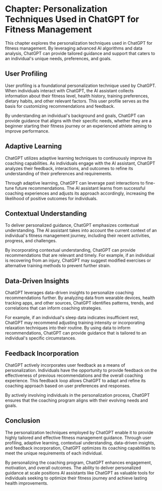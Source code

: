 Chapter: Personalization Techniques Used in ChatGPT for Fitness Management
==========================================================================

This chapter explores the personalization techniques used in ChatGPT for fitness management. By leveraging advanced AI algorithms and data analysis, ChatGPT can provide tailored guidance and support that caters to an individual's unique needs, preferences, and goals.

User Profiling
--------------

User profiling is a foundational personalization technique used by ChatGPT. When individuals interact with ChatGPT, the AI assistant collects information about their fitness level, health history, training preferences, dietary habits, and other relevant factors. This user profile serves as the basis for customizing recommendations and feedback.

By understanding an individual's background and goals, ChatGPT can provide guidance that aligns with their specific needs, whether they are a beginner starting their fitness journey or an experienced athlete aiming to improve performance.

Adaptive Learning
-----------------

ChatGPT utilizes adaptive learning techniques to continuously improve its coaching capabilities. As individuals engage with the AI assistant, ChatGPT analyzes their feedback, interactions, and outcomes to refine its understanding of their preferences and requirements.

Through adaptive learning, ChatGPT can leverage past interactions to fine-tune future recommendations. The AI assistant learns from successful coaching experiences and adjusts its approach accordingly, increasing the likelihood of positive outcomes for individuals.

Contextual Understanding
------------------------

To deliver personalized guidance, ChatGPT emphasizes contextual understanding. The AI assistant takes into account the current context of an individual's fitness management journey, including their recent activities, progress, and challenges.

By incorporating contextual understanding, ChatGPT can provide recommendations that are relevant and timely. For example, if an individual is recovering from an injury, ChatGPT may suggest modified exercises or alternative training methods to prevent further strain.

Data-Driven Insights
--------------------

ChatGPT leverages data-driven insights to personalize coaching recommendations further. By analyzing data from wearable devices, health tracking apps, and other sources, ChatGPT identifies patterns, trends, and correlations that can inform coaching strategies.

For example, if an individual's sleep data indicates insufficient rest, ChatGPT may recommend adjusting training intensity or incorporating relaxation techniques into their routine. By using data to inform recommendations, ChatGPT can provide guidance that is tailored to an individual's specific circumstances.

Feedback Incorporation
----------------------

ChatGPT actively incorporates user feedback as a means of personalization. Individuals have the opportunity to provide feedback on the effectiveness of previous recommendations and the overall coaching experience. This feedback loop allows ChatGPT to adapt and refine its coaching approach based on user preferences and responses.

By actively involving individuals in the personalization process, ChatGPT ensures that the coaching program aligns with their evolving needs and goals.

Conclusion
----------

The personalization techniques employed by ChatGPT enable it to provide highly tailored and effective fitness management guidance. Through user profiling, adaptive learning, contextual understanding, data-driven insights, and feedback incorporation, ChatGPT optimizes its coaching capabilities to meet the unique requirements of each individual.

By personalizing the coaching program, ChatGPT enhances engagement, motivation, and overall outcomes. The ability to deliver personalized guidance at scale positions AI assistants like ChatGPT as valuable tools for individuals seeking to optimize their fitness journey and achieve lasting health improvements.
